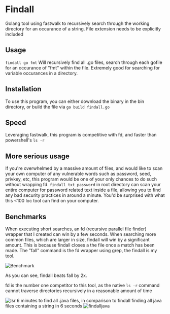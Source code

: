 # Findall

Golang tool using fastwalk to recursively search through the working directory for an occurance of a string. File extension needs to be explicitly included

## Usage
```findall go fmt```
Will recursively find all .go files, search through each gofile for an occurance of "fmt" within the file. Extremely good for searching for variable occurances in a directory.

## Installation
To use this program, you can either download the binary in the bin directory, or build the file via
```go build findall.go```

## Speed

Leveraging fastwalk, this program is competitive with fd, and faster than powershell's ```ls -r```

## More serious usage

If you're overwhelmed by a massive amount of files, and would like to scan your own computer of any vulnerable words such as password, seed, privkey, etc, this program would be one of your only chances to do such without wrapping fd. ```findall txt password``` in root directory can scan your entire computer for password related text inside a file, allowing you to find any bad security practices in around a minute. You'd be surprised with what this <100 loc tool can find on your computer.

## Benchmarks

When executing short searches, an fd (recursive parallel file finder) wrapper that I created can win by a few seconds. When searching more common files, which are larger in size, findall will win by a significant amount. This is because findall closes a the file once a match has been made. The "fall" command is the fd wrapper using grep, the findall is my tool.

![Benchmark](./metrics/benchmark1.png)

As you can see, findall beats fall by 2x.

fd is the number one competitor to this tool, as the native ```ls -r``` command cannot traverse directories recursively in a reasonable amount of time

![lsr](./metrics/lsrbenchmark.png)
6 minutes to find all .java files, in comparison to findall finding all java files containing a string in 6 seconds
![findalljava](./metrics/javafindallbenchmark.png)
